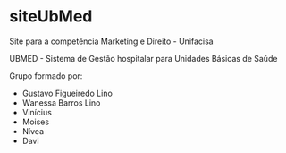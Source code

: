 # siteUbMed
Site para a competência Marketing e Direito - Unifacisa

UBMED - Sistema de Gestão hospitalar para Unidades Básicas de Saúde

Grupo formado por:
- Gustavo Figueiredo Lino
- Wanessa Barros Lino
- Vinícius
- Moises
- Nívea
- Davi
